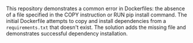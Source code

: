 This repository demonstrates a common error in Dockerfiles: the absence of a file specified in the COPY instruction or RUN pip install command. The initial Dockerfile attempts to copy and install dependencies from a `requirements.txt` that doesn't exist. The solution adds the missing file and demonstrates successful dependency installation.